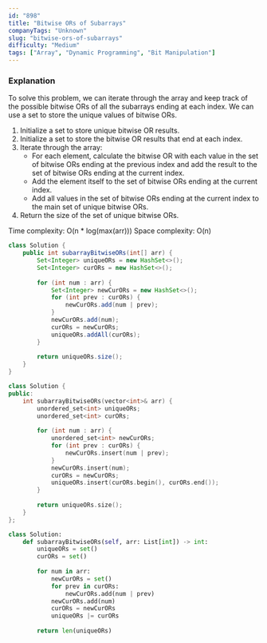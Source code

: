 ```yaml
---
id: "898"
title: "Bitwise ORs of Subarrays"
companyTags: "Unknown"
slug: "bitwise-ors-of-subarrays"
difficulty: "Medium"
tags: ["Array", "Dynamic Programming", "Bit Manipulation"]
---
```


### Explanation
To solve this problem, we can iterate through the array and keep track of the possible bitwise ORs of all the subarrays ending at each index. We can use a set to store the unique values of bitwise ORs. 

1. Initialize a set to store unique bitwise OR results.
2. Initialize a set to store the bitwise OR results that end at each index.
3. Iterate through the array:
   - For each element, calculate the bitwise OR with each value in the set of bitwise ORs ending at the previous index and add the result to the set of bitwise ORs ending at the current index.
   - Add the element itself to the set of bitwise ORs ending at the current index.
   - Add all values in the set of bitwise ORs ending at the current index to the main set of unique bitwise ORs.
4. Return the size of the set of unique bitwise ORs.

Time complexity: O(n * log(max(arr)))
Space complexity: O(n)
```java
class Solution {
    public int subarrayBitwiseORs(int[] arr) {
        Set<Integer> uniqueORs = new HashSet<>();
        Set<Integer> curORs = new HashSet<>();
        
        for (int num : arr) {
            Set<Integer> newCurORs = new HashSet<>();
            for (int prev : curORs) {
                newCurORs.add(num | prev);
            }
            newCurORs.add(num);
            curORs = newCurORs;
            uniqueORs.addAll(curORs);
        }
        
        return uniqueORs.size();
    }
}
```

```cpp
class Solution {
public:
    int subarrayBitwiseORs(vector<int>& arr) {
        unordered_set<int> uniqueORs;
        unordered_set<int> curORs;
        
        for (int num : arr) {
            unordered_set<int> newCurORs;
            for (int prev : curORs) {
                newCurORs.insert(num | prev);
            }
            newCurORs.insert(num);
            curORs = newCurORs;
            uniqueORs.insert(curORs.begin(), curORs.end());
        }
        
        return uniqueORs.size();
    }
};
```

```python
class Solution:
    def subarrayBitwiseORs(self, arr: List[int]) -> int:
        uniqueORs = set()
        curORs = set()
        
        for num in arr:
            newCurORs = set()
            for prev in curORs:
                newCurORs.add(num | prev)
            newCurORs.add(num)
            curORs = newCurORs
            uniqueORs |= curORs
        
        return len(uniqueORs)
```
